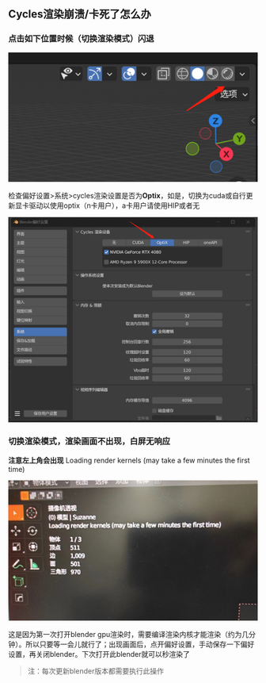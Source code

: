 ## Cycles渲染崩溃/卡死了怎么办

### 点击如下位置时候（切换渲染模式）闪退

![crash](./res/rendercrash.png ':size=720')

检查偏好设置>系统>cycles渲染设置是否为**Optix**，如是，切换为cuda或自行更新显卡驱动以使用optix（n卡用户），a卡用户请使用HIP或者无

![cyclessetttings](res/cyclessetttings.png 'size=1280')


### 切换渲染模式，渲染画面不出现，白屏无响应

**注意左上角会出现** Loading render kernels (may take a few minutes the first time)

![loadingken](./res/loadingken.jpg ':size=720')

这是因为第一次打开blender gpu渲染时，需要编译渲染内核才能渲染（约为几分钟）。所以只要等一会儿就行了；出现画面后，点开偏好设置，手动保存一下偏好设置，再关闭blender。下次打开此blender就可以秒渲染了

>  注：每次更新blender版本都需要执行此操作
